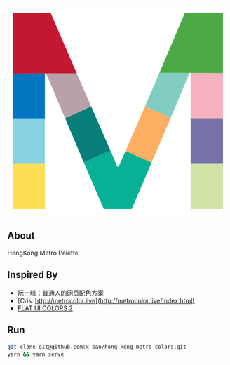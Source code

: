 <p align="center"><a href="https://hongkongmetropalette.sanbaofengs.com/"><img alt="Hongkong metro" src="./hongkong-metro.png" width="480"></a></p>

About
---

HongKong Metro Palette

Inspired By
---

- [阮一峰：普通人的网页配色方案](http://www.ruanyifeng.com/blog/2019/03/coloring-scheme.html)
- [Cris: http://metrocolor.live](http://metrocolor.live/index.html)
- [FLAT UI COLORS 2](https://flatuicolors.com/)

Run
---

```bash
git clone git@github.com:x-bao/hong-kong-metro-colors.git
yarn && yarn serve
```
